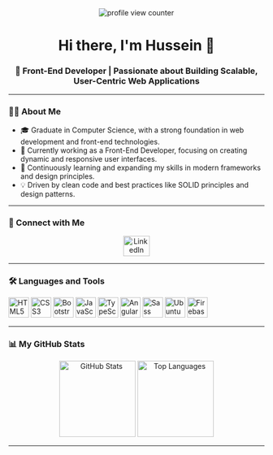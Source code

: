 <div align="center">
  <img src="https://profile-counter.glitch.me/hussienokasha/count.svg?" alt="profile view counter" />
</div>

<h1 align="center">Hi there, I'm Hussein 👋</h1>

<h3 align="center">🚀 Front-End Developer | Passionate about Building Scalable, User-Centric Web Applications</h3>

---

### 👨‍💻 About Me
- 🎓 Graduate in Computer Science, with a strong foundation in web development and front-end technologies.
- 🔭 Currently working as a Front-End Developer, focusing on creating dynamic and responsive user interfaces.
- 🌱 Continuously learning and expanding my skills in modern frameworks and design principles.
- 💡 Driven by clean code and best practices like SOLID principles and design patterns.

---

### 🔗 Connect with Me

<div align="center">
  <a href="https://www.linkedin.com/in/hussienokasha" target="_blank">
    <img src="https://raw.githubusercontent.com/maurodesouza/profile-readme-generator/master/src/assets/icons/social/linkedin/default.svg" width="52" height="40" alt="LinkedIn profile" />
  </a>
</div>

---

### 🛠️ Languages and Tools

<div align="left">
  <img src="https://cdn.jsdelivr.net/gh/devicons/devicon/icons/html5/html5-original.svg" height="40" alt="HTML5" />  
  <img src="https://cdn.jsdelivr.net/gh/devicons/devicon/icons/css3/css3-original.svg" height="40" alt="CSS3" />
  <img src="https://cdn.jsdelivr.net/gh/devicons/devicon/icons/bootstrap/bootstrap-original.svg" height="40" alt="Bootstrap" />
  <img src="https://cdn.jsdelivr.net/gh/devicons/devicon/icons/javascript/javascript-original.svg" height="40" alt="JavaScript" />
  <img src="https://cdn.jsdelivr.net/gh/devicons/devicon/icons/typescript/typescript-original.svg" height="40" alt="TypeScript" />
  <img src="https://cdn.jsdelivr.net/gh/devicons/devicon/icons/angularjs/angularjs-original.svg" height="40" alt="Angular" />
  <img src="https://cdn.jsdelivr.net/gh/devicons/devicon/icons/sass/sass-original.svg" height="40" alt="Sass" />
  <img src="https://cdn.jsdelivr.net/gh/devicons/devicon/icons/ubuntu/ubuntu-plain.svg" height="40" alt="Ubuntu" />
  <img src="https://cdn.jsdelivr.net/gh/devicons/devicon/icons/firebase/firebase-plain-wordmark.svg" height="40" alt="Firebase" />
</div>

---

### 📊 My GitHub Stats

<div align="center">
  <img src="https://github-readme-stats.vercel.app/api?username=hussienokasha&hide_title=false&hide_rank=false&show_icons=true&include_all_commits=true&count_private=true&disable_animations=false&theme=dracula&locale=en&hide_border=false&order=1" height="150" alt="GitHub Stats" />
  <img src="https://github-readme-stats.vercel.app/api/top-langs?username=hussienokasha&locale=en&hide_title=false&layout=compact&card_width=320&langs_count=5&theme=dracula&hide_border=false&order=2" height="150" alt="Top Languages" />
</div>

---
